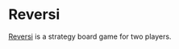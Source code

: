 # Reversi

[Reversi][wiki] is a strategy board game for two players.

[wiki]: https://en.wikipedia.org/wiki/Reversi
